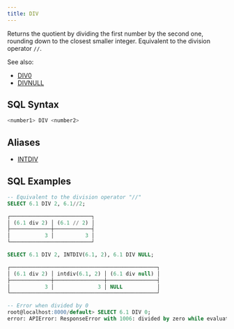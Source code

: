 ```yaml
---
title: DIV
---
```


Returns the quotient by dividing the first number by the second one, rounding down to the closest smaller integer. Equivalent to the division operator `//`.

See also: 

- [DIV0](div0)
- [DIVNULL](divnull)

## SQL Syntax

```sql
<number1> DIV <number2>
```

## Aliases

- [INTDIV](intdiv)

## SQL Examples

```sql
-- Equivalent to the division operator "//"
SELECT 6.1 DIV 2, 6.1//2;

┌──────────────────────────┐
│ (6.1 div 2) │ (6.1 // 2) │
├─────────────┼────────────┤
│           3 │          3 │
└──────────────────────────┘

SELECT 6.1 DIV 2, INTDIV(6.1, 2), 6.1 DIV NULL;

┌───────────────────────────────────────────────┐
│ (6.1 div 2) │ intdiv(6.1, 2) │ (6.1 div null) │
├─────────────┼────────────────┼────────────────┤
│           3 │              3 │ NULL           │
└───────────────────────────────────────────────┘

-- Error when divided by 0
root@localhost:8000/default> SELECT 6.1 DIV 0;
error: APIError: ResponseError with 1006: divided by zero while evaluating function `div(6.1, 0)`
```